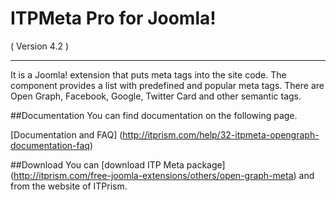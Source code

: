 ITPMeta Pro for Joomla! 
==========================
( Version 4.2 )
- - -

It is a Joomla! extension that puts meta tags into the site code. The component provides a list with predefined and popular meta tags. There are Open Graph, Facebook, Google, Twitter Card and other semantic tags.

##Documentation
You can find documentation on the following page.

[Documentation and FAQ] (http://itprism.com/help/32-itpmeta-opengraph-documentation-faq)

##Download
You can [download ITP Meta package] (http://itprism.com/free-joomla-extensions/others/open-graph-meta) and from the website of ITPrism.
